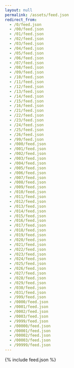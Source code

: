 ```yaml
---
layout: null
permalink: /assets/feed.json
redirect_from:
  - /0/feed.json
  - /00/feed.json
  - /01/feed.json
  - /02/feed.json
  - /03/feed.json
  - /04/feed.json
  - /05/feed.json
  - /06/feed.json
  - /07/feed.json
  - /08/feed.json
  - /09/feed.json
  - /10/feed.json
  - /11/feed.json
  - /12/feed.json
  - /13/feed.json
  - /14/feed.json
  - /15/feed.json
  - /16/feed.json
  - /21/feed.json
  - /22/feed.json
  - /23/feed.json
  - /24/feed.json
  - /25/feed.json
  - /26/feed.json
  - /99/feed.json
  - /000/feed.json
  - /001/feed.json
  - /002/feed.json
  - /003/feed.json
  - /004/feed.json
  - /005/feed.json
  - /006/feed.json
  - /007/feed.json
  - /008/feed.json
  - /009/feed.json
  - /010/feed.json
  - /011/feed.json
  - /012/feed.json
  - /013/feed.json
  - /014/feed.json
  - /015/feed.json
  - /016/feed.json
  - /017/feed.json
  - /018/feed.json
  - /019/feed.json
  - /020/feed.json
  - /021/feed.json
  - /022/feed.json
  - /023/feed.json
  - /024/feed.json
  - /025/feed.json
  - /026/feed.json
  - /027/feed.json
  - /028/feed.json
  - /029/feed.json
  - /030/feed.json
  - /031/feed.json
  - /999/feed.json
  - /0000/feed.json
  - /0001/feed.json
  - /0002/feed.json
  - /0003/feed.json
  - /9999/feed.json
  - /00000/feed.json
  - /00001/feed.json
  - /00002/feed.json
  - /00003/feed.json
  - /99999/feed.json
---
```

{% include feed.json %}
